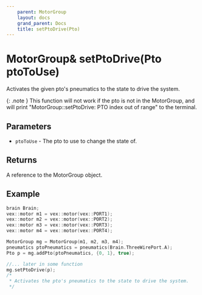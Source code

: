 ```yaml
---
    parent: MotorGroup
    layout: docs
    grand_parent: Docs
    title: setPtoDrive(Pto)
---
```

# MotorGroup& setPtoDrive(Pto ptoToUse)
Activates the given pto's pneumatics to the state to drive the system. 
    
{: .note }
This function will not work if the pto is not in the MotorGroup, and will print "MotorGroup::setPtoDrive: PTO index out of range" to the terminal.

## Parameters
- `ptoToUse` - The pto to use to change the state of.

## Returns
A reference to the MotorGroup object.

## Example
```cpp
brain Brain;
vex::motor m1 = vex::motor(vex::PORT1);
vex::motor m2 = vex::motor(vex::PORT2);
vex::motor m3 = vex::motor(vex::PORT3);
vex::motor m4 = vex::motor(vex::PORT4);

MotorGroup mg = MotorGroup(m1, m2, m3, m4);
pneumatics ptoPneumatics = pneumatics(Brain.ThreeWirePort.A);
Pto p = mg.addPto(ptoPneumatics, {0, 1}, true);

//... later in some function
mg.setPtoDrive(p);
/*
 * Activates the pto's pneumatics to the state to drive the system. 
 */
```